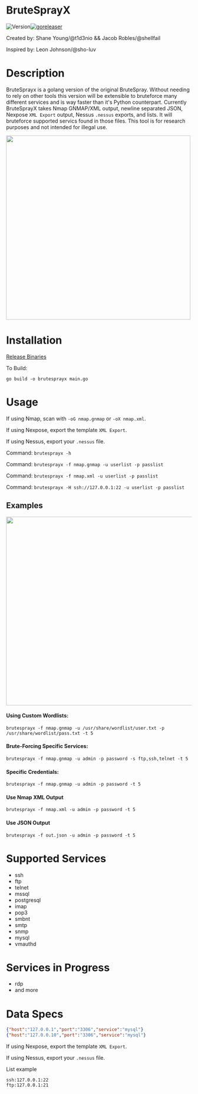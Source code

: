 # BruteSprayX

![Version](https://img.shields.io/badge/Version-2.0.1-red)[![goreleaser](https://github.com/x90skysn3k/brutesprayx/actions/workflows/release.yml/badge.svg)](https://github.com/x90skysn3k/brutesprayx/actions/workflows/release.yml)

Created by: Shane Young/@t1d3nio && Jacob Robles/@shellfail 

Inspired by: Leon Johnson/@sho-luv

# Description
BruteSprayx is a golang version of the original BruteSpray. Without needing to rely on other tools this version will be extensible to bruteforce many different services and is way faster than it's Python counterpart. Currently BruteSprayX takes Nmap GNMAP/XML output, newline separated JSON, Nexpose `XML Export` output, Nessus `.nessus` exports, and lists. It will bruteforce supported servics found in those files. This tool is for research purposes and not intended for illegal use. 

<img src="https://imgur.com/HL5jP5W.png" width="500">

# Installation

[Release Binaries](https://github.com/x90skysn3k/brutesprayx/releases)

To Build:

```go build -o brutesprayx main.go```

# Usage

If using Nmap, scan with ```-oG nmap.gnmap``` or ```-oX nmap.xml```.

If using Nexpose, export the template `XML Export`. 

If using Nessus, export your `.nessus` file.

Command: ```brutesprayx -h```

Command: ```brutesprayx -f nmap.gnmap -u userlist -p passlist```

Command: ```brutesprayx -f nmap.xml -u userlist -p passlist```

Command: ```brutesprayx -H ssh://127.0.0.1:22 -u userlist -p passlist```


## Examples

<img src="brutesprayx.gif" width="512">

#### Using Custom Wordlists:

```brutesprayx -f nmap.gnmap -u /usr/share/wordlist/user.txt -p /usr/share/wordlist/pass.txt -t 5 ```

#### Brute-Forcing Specific Services:

```brutesprayx -f nmap.gnmap -u admin -p password -s ftp,ssh,telnet -t 5 ```

#### Specific Credentials:
   
```brutesprayx -f nmap.gnmap -u admin -p password -t 5 ```

#### Use Nmap XML Output

```brutesprayx -f nmap.xml -u admin -p password -t 5 ```

#### Use JSON Output

```brutesprayx -f out.json -u admin -p password -t 5 ```

# Supported Services

* ssh
* ftp
* telnet
* mssql
* postgresql
* imap
* pop3
* smbnt
* smtp
* snmp
* mysql
* vmauthd

# Services in Progress

* rdp
* and more

# Data Specs
```json
{"host":"127.0.0.1","port":"3306","service":"mysql"}
{"host":"127.0.0.10","port":"3306","service":"mysql"}
```
If using Nexpose, export the template `XML Export`. 

If using Nessus, export your `.nessus` file.

List example
```
ssh:127.0.0.1:22
ftp:127.0.0.1:21
```

